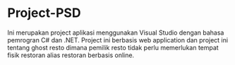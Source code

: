 # Project-PSD
Ini merupakan project aplikasi menggunakan Visual Studio dengan bahasa pemrogran C# dan .NET. Project ini berbasis web application dan project ini tentang ghost resto dimana pemilik resto tidak perlu memerlukan tempat fisik restoran alias restoran berbasis online.
